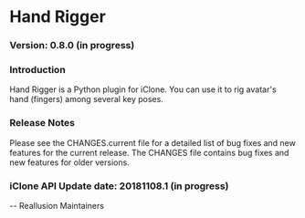 # Hand Rigger

### Version: 0.8.0 (in progress)

### Introduction

Hand Rigger is a Python plugin for iClone. You can use it to rig avatar's hand (fingers) among several key poses.

### Release Notes

Please see the CHANGES.current file for a detailed list of bug fixes and
new features for the current release. The CHANGES file contains bug fixes
and new features for older versions.

### iClone API Update date: 20181108.1 (in progress)


 -- Reallusion Maintainers